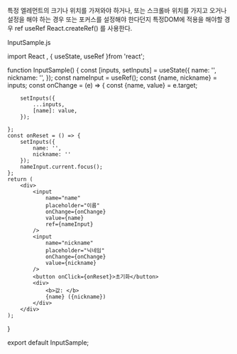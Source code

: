 특정 엘레먼트의 크기나 위치를 가져와야 하거나, 또는 스크롤바 위치를 가지고 오거나 설정을 해야 하는 경우 또는 포커스를 설정해야 한다던지 특정DOM에 적용을 해야할 경우
ref
useRef
React.createRef()
를 사용한다.


InputSample.js

import React , { useState, useRef }from 'react';

function InputSample() {
    const [inputs, setInputs] = useState({
        name: '',
        nickname: '',
    });
    const nameInput = useRef();
    const {name, nickname} = inputs;
    const onChange = (e) => {
        const {name, value} = e.target;
        
        setInputs({
            ...inputs,
            [name]: value,
        });
        
    };
    const onReset = () => {
        setInputs({
            name: '',
            nickname: ''
        });
        nameInput.current.focus();
    };
    return (
        <div>
            <input 
                name="name" 
                placeholder="이름" 
                onChange={onChange} 
                value={name}
                ref={nameInput}
            />
            <input 
                name="nickname" 
                placeholder="닉네임" 
                onChange={onChange} 
                value={nickname}
            />
            <button onClick={onReset}>초기화</button>
            <div>
                <b>값: </b>
                {name} ({nickname})
            </div>
        </div>
    );
}

export default InputSample;
